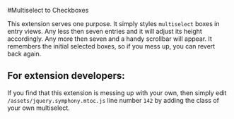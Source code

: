#Multiselect to Checkboxes

This extension serves one purpose. It simply styles `multiselect` boxes in entry views. Any less then seven entries and it will adjust its height accordingly. Any more then seven and a handy scrollbar will appear.
It remembers the initial selected boxes, so if you mess up, you can revert back again. 

## For extension developers:

If you find that this extension is messing up with your own, then simply edit `/assets/jquery.symphony.mtoc.js` line number `142` by adding the class of your own multiselect. 